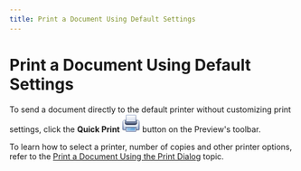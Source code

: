 ```yaml
---
title: Print a Document Using Default Settings
---
```

# Print a Document Using Default Settings
To send a document directly to the default printer without customizing print settings, click the **Quick Print** ![WPFDesigner_PreviewToolbar_QuickPrint](../../../../images/Img120164.png) button on the Preview's toolbar.

To learn how to select a printer, number of copies and other printer options, refer to the [Print a Document Using the Print Dialog](../../../../../interface-elements-for-desktop/articles/print-preview/print-preview-for-wpf/printing-and-page-setup/print-a-document-using-the-print-dialog.md) topic.
